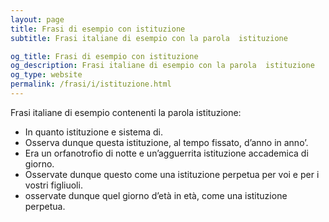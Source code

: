 ```yaml
---
layout: page
title: Frasi di esempio con istituzione 
subtitle: Frasi italiane di esempio con la parola  istituzione

og_title: Frasi di esempio con istituzione 
og_description: Frasi italiane di esempio con la parola  istituzione
og_type: website
permalink: /frasi/i/istituzione.html
---
```


Frasi italiane di esempio contenenti la parola istituzione:


- In quanto istituzione e sistema di.
- Osserva dunque questa istituzione, al tempo fissato, d’anno in anno’.
- Era un orfanotrofio di notte e un’agguerrita istituzione accademica di giorno.
- Osservate dunque questo come una istituzione perpetua per voi e per i vostri figliuoli.
- osservate dunque quel giorno d’età in età, come una istituzione perpetua.
